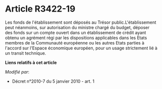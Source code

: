 # Article R3422-19

Les fonds de l'établissement sont déposés au Trésor public.L'établissement peut néanmoins, sur autorisation du ministre
chargé du budget, déposer des fonds sur un compte ouvert dans un établissement de crédit ayant obtenu un agrément régi par
les dispositions applicables dans les Etats membres de la Communauté européenne ou les autres Etats parties à l'accord sur
l'Espace économique européen, pour un usage strictement lié à un transit technique.

**Liens relatifs à cet article**

_Modifié par_:

  - Décret n°2010-7 du 5 janvier 2010 - art. 1

